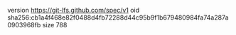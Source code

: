 version https://git-lfs.github.com/spec/v1
oid sha256:cb1a4f468e82f0488d4fb72288d44c95b9f1b679480984fa74a287a0903968fb
size 788
